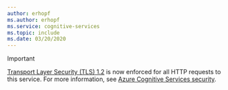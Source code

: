 ```yaml
---
author: erhopf
ms.author: erhopf
ms.service: cognitive-services
ms.topic: include
ms.date: 03/20/2020
---
```


> [!IMPORTANT]
> [Transport Layer Security (TLS) 1.2](../articles/cognitive-services/cognitive-services-security.md?tabs=command-line%2Ccsharp#transport-layer-security-tls) is now enforced for all HTTP requests to this service. For more information, see [Azure Cognitive Services security](../articles/cognitive-services/cognitive-services-security.md).

